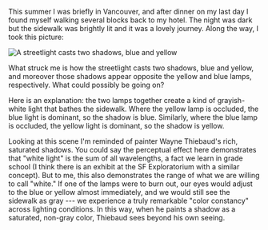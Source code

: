 This summer I was briefly in Vancouver, and after dinner on my last day I found
myself walking several blocks back to my hotel. The night was dark but the
sidewalk was brightly lit and it was a lovely journey. Along the way, I took
this picture:

![A streetlight casts two shadows, blue and
yellow](static/vancouver-streetlight.jpg)

What struck me is how the streetlight casts two shadows, blue and yellow, and
moreover those shadows appear opposite the yellow and blue lamps, respectively.
What could possibly be going on?

Here is an explanation: the two lamps together create a kind of grayish-white
light that bathes the sidewalk. Where the yellow lamp is occluded, the blue
light is dominant, so the shadow is blue. Similarly, where the blue lamp is
occluded, the yellow light is dominant, so the shadow is yellow.

Looking at this scene I'm reminded of painter Wayne Thiebaud's rich, saturated
shadows. You could say the perceptual effect here demonstrates that "white
light" is the sum of all wavelengths, a fact we learn in grade school (I think
there is an exhibit at the SF Exploratorium with a similar concept). But to me,
this also demonstrates the range of what we are willing to call "white." If one
of the lamps were to burn out, our eyes would adjust to the blue or yellow
almost immediately, and we would still see the sidewalk as gray --- we
experience a truly remarkable "color constancy" across lighting conditions. In
this way, when he paints a shadow as a saturated, non-gray color, Thiebaud sees
beyond his own seeing.
